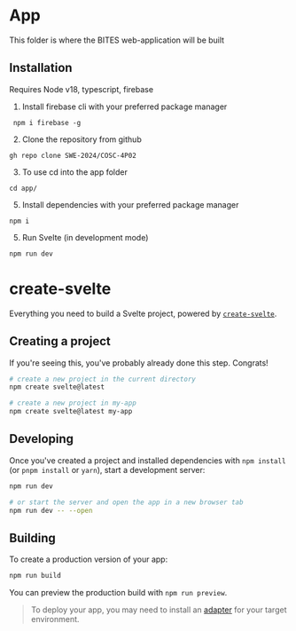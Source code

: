 # App

This folder is where the BITES web-application will be built

## Installation

Requires Node v18, typescript, firebase

1. Install firebase cli with your preferred package manager

```
 npm i firebase -g
```

2. Clone the repository from github

```
gh repo clone SWE-2024/COSC-4P02 
```

3. To use cd into the app folder

```
cd app/
```

5. Install dependencies with your preferred package manager
```
npm i
```
5. Run Svelte (in development mode)

```
npm run dev
```

# create-svelte

Everything you need to build a Svelte project, powered by [`create-svelte`](https://github.com/sveltejs/kit/tree/main/packages/create-svelte).

## Creating a project

If you're seeing this, you've probably already done this step. Congrats!

```bash
# create a new project in the current directory
npm create svelte@latest

# create a new project in my-app
npm create svelte@latest my-app
```

## Developing

Once you've created a project and installed dependencies with `npm install` (or `pnpm install` or `yarn`), start a development server:

```bash
npm run dev

# or start the server and open the app in a new browser tab
npm run dev -- --open
```

## Building

To create a production version of your app:

```bash
npm run build
```

You can preview the production build with `npm run preview`.

> To deploy your app, you may need to install an [adapter](https://kit.svelte.dev/docs/adapters) for your target environment.

